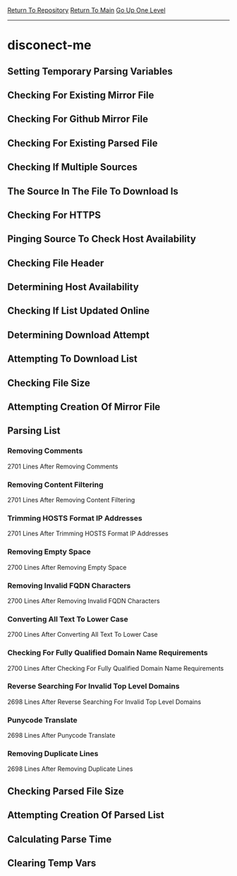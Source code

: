 [Return To Repository](https://github.com/DigitalWarrior/piholeparser/)
[Return To Main](https://github.com/DigitalWarrior/piholeparser/blob/master/RecentRunLogs/Mainlog.md)
[Go Up One Level](https://github.com/DigitalWarrior/piholeparser/blob/master/RecentRunLogs/TopLevelScripts/30-Processing-External-Blacklists.md)
____________________________________
# disconect-me
## Setting Temporary Parsing Variables
## Checking For Existing Mirror File
## Checking For Github Mirror File
## Checking For Existing Parsed File
## Checking If Multiple Sources
## The Source In The File To Download Is
## Checking For HTTPS
## Pinging Source To Check Host Availability
## Checking File Header
## Determining Host Availability
## Checking If List Updated Online
## Determining Download Attempt
## Attempting To Download List
## Checking File Size
## Attempting Creation Of Mirror File
## Parsing List
### Removing Comments
2701 Lines After Removing Comments
### Removing Content Filtering
2701 Lines After Removing Content Filtering
### Trimming HOSTS Format IP Addresses
2701 Lines After Trimming HOSTS Format IP Addresses
### Removing Empty Space
2700 Lines After Removing Empty Space
### Removing Invalid FQDN Characters
2700 Lines After Removing Invalid FQDN Characters
### Converting All Text To Lower Case
2700 Lines After Converting All Text To Lower Case
### Checking For Fully Qualified Domain Name Requirements
2700 Lines After Checking For Fully Qualified Domain Name Requirements
### Reverse Searching For Invalid Top Level Domains
2698 Lines After Reverse Searching For Invalid Top Level Domains
### Punycode Translate
2698 Lines After Punycode Translate
### Removing Duplicate Lines
2698 Lines After Removing Duplicate Lines
## Checking Parsed File Size
## Attempting Creation Of Parsed List
## Calculating Parse Time
## Clearing Temp Vars
